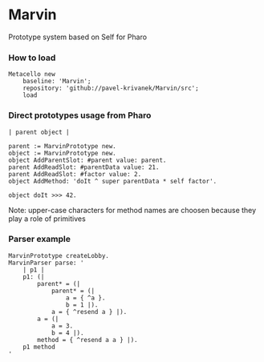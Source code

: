 # Marvin

Prototype system based on Self for Pharo

### How to load

```
Metacello new
    baseline: 'Marvin';
    repository: 'github://pavel-krivanek/Marvin/src';
    load
```

### Direct prototypes usage from Pharo
```
| parent object |

parent := MarvinPrototype new.
object := MarvinPrototype new.
object AddParentSlot: #parent value: parent.
parent AddReadSlot: #parentData value: 21.
parent AddReadSlot: #factor value: 2.
object AddMethod: 'doIt ^ super parentData * self factor'.

object doIt >>> 42.
```
Note: upper-case characters for method names are choosen because they play a role of primitives

### Parser example

```
MarvinPrototype createLobby.
MarvinParser parse: '
	| p1 |
	p1: (|
		parent* = (|
			parent* = (|
				a = { ^a }.
				b = 1 |).
			a = { ^resend a } |).
		a = (|
			a = 3.
			b = 4 |).
		method = { ^resend a a } |).
	p1 method
'
```